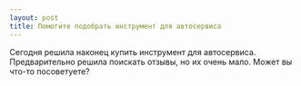 ```yaml
---
layout: post 
title: Помогите подобрать инструмент для автосервиса 
--- 
```

Сегодня решила наконец купить инструмент для автосервиса. Предварительно решила поискать отзывы, но их очень мало. Может вы что-то посоветуете?